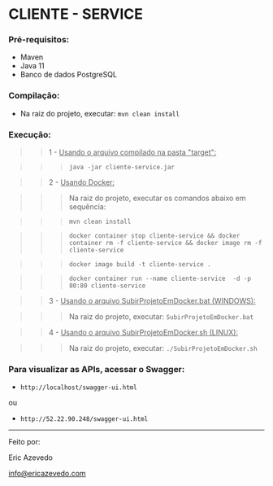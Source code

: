 # CLIENTE - SERVICE #


### Pré-requisitos: ###

* Maven
* Java 11
* Banco de dados PostgreSQL

### Compilação: ###

* Na raiz do projeto, executar: `mvn clean install`

### Execução:

>> 1 - <u>Usando o arquivo compilado na pasta "target":</u>

>>> `java -jar cliente-service.jar`

>> 2 - <u>Usando Docker:</u>

>>> Na raiz do projeto, executar os comandos abaixo em sequência:

>>> `mvn clean install`

>>> `docker container stop cliente-service && docker container rm -f cliente-service && docker image rm -f cliente-service`

>>> `docker image build -t cliente-service .`

>>> `docker container run --name cliente-service  -d -p 80:80 cliente-service`

>> 3 - <u>Usando o arquivo SubirProjetoEmDocker.bat (WINDOWS):</u>

>>> Na raiz do projeto, executar: `SubirProjetoEmDocker.bat`

>> 4 - <u>Usando o arquivo SubirProjetoEmDocker.sh (LINUX):</u>

>>> Na raiz do projeto, executar: `./SubirProjetoEmDocker.sh`

### Para visualizar as APIs, acessar o Swagger: ###

* `http://localhost/swagger-ui.html`

ou

* `http://52.22.90.248/swagger-ui.html`

------------

Feito por:

Eric Azevedo

info@ericazevedo.com

